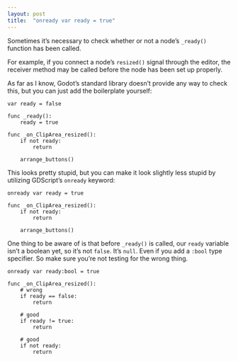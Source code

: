 ```yaml
---
layout: post
title:  "onready var ready = true"
---
```

Sometimes it’s necessary to check whether or not a node’s `_ready()` function has been called.

For example, if you connect a node’s `resized()` signal through the editor, the receiver method may be called before the node has been set up properly.

As far as I know, Godot’s standard library doesn’t provide any way to check this, but you can just add the boilerplate yourself:

```gdscript
var ready = false
 
func _ready():
    ready = true
 
func _on_ClipArea_resized():
    if not ready:
        return
     
    arrange_buttons()
```

This looks pretty stupid, but you can make it look slightly less stupid by utilizing GDScript’s `onready` keyword:

```gdscript
onready var ready = true
 
func _on_ClipArea_resized():
    if not ready:
        return
     
    arrange_buttons()
```

One thing to be aware of is that before `_ready()` is called, our `ready` variable isn’t a boolean yet, so it’s not `false`. It’s `null`. Even if you add a `:bool` type specifier. So make sure you’re not testing for the wrong thing.

```gdscript
onready var ready:bool = true
 
func _on_ClipArea_resized():
    # wrong
    if ready == false:
        return
 
    # good
    if ready != true:
        return
 
    # good
    if not ready:
        return
```